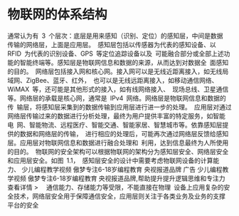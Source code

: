 # 物联网的体系结构

通常认为有 3 个层次：底层是用来感知（识别、定位）的感知层，中间是数据 传输的网络层，上面是应用层。 感知层包括以传感器为代表的感知设备、以 RFID 为代表的识别设备、GPS 等定位追踪设备以及 可能融合部分或全部上述功能的智能终端等。感知层是物联网信息和数据的来源，从而达到对数据全 面感知的目的。 网络层包括接入网和核心网。接入网可以是无线近距离接入，如无线局域网、ZigBee、蓝牙、红外， 也可以是无线远距离接入，如移动通信网络、WiMAX 等，还可能是其他形式的接入，如有线网络接入、 现场总线、卫星通信等。网络层的承载是核心网，通常是 IPv4 网络。网络层是物联网信息和数据的传 输层，将感知层采集到的数据传输到应用层进行进一步的处理。 应用层对通过网络层传输过来的数据进行分析处理，最终为用户提供丰富的特定服务，如智能电 网、智能物流、远程医疗、智能交通、智能家居、智慧城市等。依靠感知层提供的数据和网络层的传输， 进行相应的处理后，可能再次通过网络层反馈给感知层。应用层对物联网信息和数据进行融合处理和 利用，达到信息最终为人所使用的目的。 物联网的安全架构可以根据物联网的架构分为感知层安全、网络层安全和应用层安全。如图 1.1， 感知层安全的设计中需要考虑物联网设备的计算能力、 少儿编程教学视频 傲梦专注6-18岁编程教育 央视报道品牌 广告 少儿编程教学视频 傲梦专注6-18岁编程教育 央视报道品牌,帮助提升提升逻辑思维和专注力 查看详情 >    通信能力、存储能力等受限，不能直接在物理 设备上应用复杂的安全技术，网络层安全用于保障通信安全，应用层则关注于各类业务及业务的支撑 平台的安全